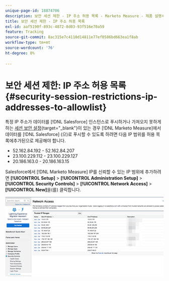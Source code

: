 ```yaml
---
unique-page-id: 18874706
description: 보안 세션 제한 - IP 주소 허용 목록 - Marketo Measure - 제품 설명서
title: 보안 세션 제한 - IP 주소 허용 목록
exl-id: aaf5190f-893c-4872-8d03-93f516e70a59
feature: Tracking
source-git-commit: 8ac315e7c4110d14811e77ef0586bd663ea1f8ab
workflow-type: tm+mt
source-wordcount: '76'
ht-degree: 0%

---
```


# 보안 세션 제한: IP 주소 허용 목록 {#security-session-restrictions-ip-addresses-to-allowlist}

특정 IP 주소가 데이터를 [!DNL Salesforce] 인스턴스로 푸시하거나 가져오지 못하게 하는 [세션 보안 설정](https://help.salesforce.com/articleView?id=admin_sessions.htm&amp;type=0){target="_blank"}이 있는 경우 [!DNL Marketo Measure]에서 데이터를 [!DNL Salesforce] (으)로 푸시할 수 있도록 하려면 다음 IP 범위를 허용 목록에추가된으로 제공해야 합니다.

* 52.162.84.192 - 52.162.84.207
* 23.100.229.112 - 23.100.229.127
* 20.186.163.0 - 20.186.163.15

Salesforce에서 [!DNL Marketo Measure] IP를 신뢰할 수 있는 IP 범위에 추가하려면 **[!UICONTROL Setup]** > **[!UICONTROL Administration Setup]** > **[!UICONTROL Security Controls]** > **[!UICONTROL Network Access]** > **[!UICONTROL New]**&#x200B;을(를) 클릭합니다.

![](assets/1.png)
